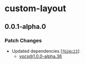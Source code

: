# custom-layout

## 0.0.1-alpha.0

### Patch Changes

- Updated dependencies [[`fb24c23`](https://github.com/wevm/vocs/commit/fb24c237be4e120a3da092be2d6df625cbdc34ca)]:
  - vocs@1.0.0-alpha.36
